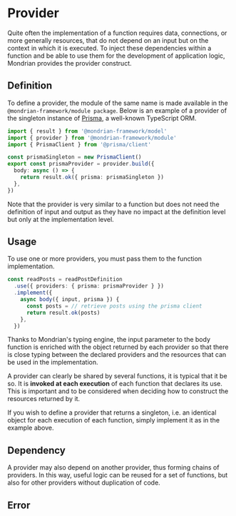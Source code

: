 # Provider

Quite often the implementation of a function requires data, connections, or more generally resources, that do not depend on an input but on the context in which it is executed. To inject these dependencies within a function and be able to use them for the development of application logic, Mondrian provides the provider construct.

## Definition
To define a provider, the module of the same name is made available in the `@mondrian-framework/module package`. Below is an example of a provider of the singleton instance of [Prisma](https://www.prisma.io/), a well-known TypeScript ORM.

```typescript
import { result } from '@mondrian-framework/model'
import { provider } from '@mondrian-framework/module'
import { PrismaClient } from '@prisma/client'

const prismaSingleton = new PrismaClient()
export const prismaProvider = provider.build({
  body: async () => {
    return result.ok({ prisma: prismaSingleton })
  },
})
```

Note that the provider is very similar to a function but does not need the definition of input and output as they have no impact at the definition level but only at the implementation level.

## Usage
To use one or more providers, you must pass them to the function implementation.

```typescript
const readPosts = readPostDefinition
  .use({ providers: { prisma: prismaProvider } })
  .implement({
    async body({ input, prisma }) {
      const posts = // retrieve posts using the prisma client
      return result.ok(posts)
    },
  })
```
Thanks to Mondrian's typing engine, the input parameter to the body function is enriched with the object returned by each provider so that there is close typing between the declared providers and the resources that can be used in the implementation.

A provider can clearly be shared by several functions, it is typical that it be so. It is **invoked at each execution** of each function that declares its use. This is important and to be considered when deciding how to construct the resources returned by it.

If you wish to define a provider that returns a singleton, i.e. an identical object for each execution of each function, simply implement it as in the example above.

## Dependency

A provider may also depend on another provider, thus forming chains of providers. In this way, useful logic can be reused for a set of functions, but also for other providers without duplication of code.


## Error


